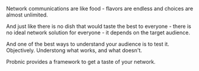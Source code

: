 Network communications are like food - flavors are endless and choices are almost unlimited.

And just like there is no dish that would taste the best to everyone - there is no ideal network solution for everyone - it depends on the target audience.

And one of the best ways to understand your audience is to test it. Objectively. Understong what works, and what doesn't.

Probnic provides a framework to get a taste of your network. 

